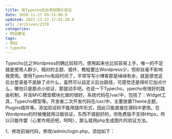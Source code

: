 ```yaml
---
title: 给Typecho后台添加图片验证
date: 2016-11-27 05:15:00.0
updated: 2021-12-22 17:01:20.0
url: /archives/2370
categories: 
- 网站建设
tags: 
- 网站
- typecho
---
```


<p>Typecho比之Wordpress的确比较轻巧，使用起来也比较容易上手，唯一的不足就是使用人群少，相对的主题、插件、教程要比Wordpress少，但却丝毫不影响我使用。使用Typecho有段时间了，平常写写小博客那是绰绰有余，就是感觉这后台登录是不是缺了点什么，虽然可以自定义后台路径，可感觉还是得纶它加点什么，哪怕只是那点小验证，那就动手吧。也说一下Typecho，ypecho有很好的路由机制，并且MVC模型模块化做的很好。系统代码在/var/中，包括了：Widget工具，Typecho模型等。开发者二次开发代码在/usr/中，主要放置Theme主题，Plugins插件等。添加验证码不能用插件形式，因此只能直接在源码中更改。在Wordpress的时候俺就用过极验证，东西不错挺好的，但免费版不支持Https，所以只能作罢（心里作用还吧，呵呵），那么就用php生成图片的验证方法。</p><p>1、修改前端代码，修改/admin/login.php，添加如下：</p>